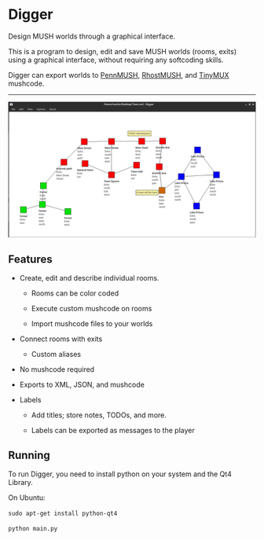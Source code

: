 # Digger
Design MUSH worlds through a graphical interface.

This is a program to design, edit and save MUSH worlds (rooms, exits) using a graphical interface, without requiring any softcoding skills.

Digger can export worlds to [PennMUSH](https://github.com/pennmush/pennmush),
[RhostMUSH](https://github.com/RhostMUSH/trunk), and
[TinyMUX](https://github.com/brazilofmux/tinymux)  mushcode.

* * *

![Alt](media/example.png "Example capture")

## Features

* Create, edit and describe individual rooms.

	* Rooms can be color coded

	* Execute custom mushcode on rooms

	* Import mushcode files to your worlds

* Connect rooms with exits

	* Custom aliases

* No mushcode required

* Exports to XML, JSON, and mushcode

* Labels

	* Add titles; store notes, TODOs, and more.

	* Labels can be exported as messages to the player


## Running

To run Digger, you need to install python on your system and the Qt4 Library.

On Ubuntu:

`sudo apt-get install python-qt4`

`python main.py`
